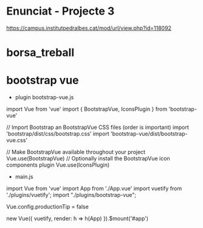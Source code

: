 # Enunciat - Projecte 3
https://campus.institutpedralbes.cat/mod/url/view.php?id=118092

# borsa_treball






# bootstrap vue

* plugin bootstrap-vue.js

import Vue from 'vue'
import { BootstrapVue, IconsPlugin } from 'bootstrap-vue'

// Import Bootstrap an BootstrapVue CSS files (order is important)
import 'bootstrap/dist/css/bootstrap.css'
import 'bootstrap-vue/dist/bootstrap-vue.css'

// Make BootstrapVue available throughout your project
Vue.use(BootstrapVue)
// Optionally install the BootstrapVue icon components plugin
Vue.use(IconsPlugin)

* main.js

import Vue from 'vue'
import App from './App.vue'
import vuetify from './plugins/vuetify';
import "./plugins/bootstrap-vue";

Vue.config.productionTip = false

new Vue({
  vuetify,
  render: h => h(App)
}).$mount('#app')
